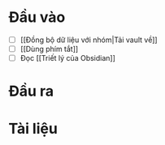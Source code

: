 # Đầu vào
- [ ] [[Đồng bộ dữ liệu với nhóm|Tải vault về]]
- [ ] [[Dùng phím tắt]]
- [ ] Đọc [[Triết lý của Obsidian]]
# Đầu ra

# Tài liệu